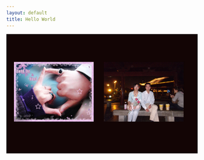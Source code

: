 ```yaml
--- 
layout: default 
title: Hello World 
---
```

<section role="banner"> 
<img src="img/banner.jpg" /> 
</section>
